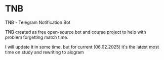 # TNB
TNB - Telegram Notification Bot

TNB created as free open-source bot and course project to help with problem forgetting match time.


I will update it in some time, but for current (06.02.2025) it's the latest most time on study and rewriting to aiogram
